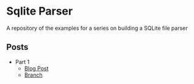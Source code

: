 # Sqlite Parser

A repository of the examples for a series on building a SQLite file parser


## Posts

- Part 1
  - [Blog Post](https://wiredforge.com/blog/sqlite-parser-pt-1/index.html)
  - [Branch](https://github.com/FreeMasen/sqlite_parser/tree/part1)

